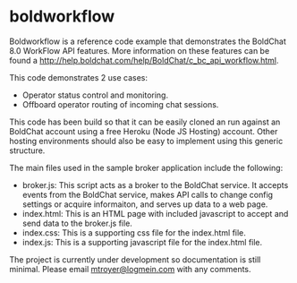 # boldworkflow
Boldworkflow is a reference code example that demonstrates the BoldChat 8.0 WorkFlow API features.  More information on these features can be found a http://help.boldchat.com/help/BoldChat/c_bc_api_workflow.html.

This code demonstrates 2 use cases: 
* Operator status control and monitoring.
* Offboard operator routing of incoming chat sessions.  

This code has been build so that it can be easily cloned an run against an BoldChat account using a free Heroku (Node JS Hosting) account.  Other hosting environments should also be easy to implement using this generic structure.

The main files used in the sample broker application include the following:
* broker.js:  This script acts as a broker to the BoldChat service.  It accepts events from the BoldChat service, makes API calls to change config settings or acquire informaiton, and serves up data to a web page.
* index.html:  This is an HTML page with included javascript to accept and send data to the broker.js file.
* index.css:  This is a supporting css file for the index.html file.
* index.js:  This is a supporting javascript file for the index.html file.

The project is currently under development so documentation is still minimal.    Please email mtroyer@logmein.com with any comments.


 
